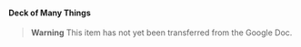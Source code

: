 #### Deck of Many Things

> **Warning**
> This item has not yet been transferred from the Google Doc.
